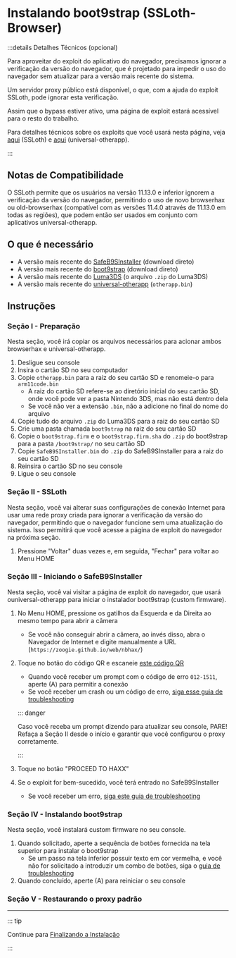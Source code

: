 # Instalando boot9strap (SSLoth-Browser)

:::details Detalhes Técnicos (opcional)

Para aproveitar do exploit do aplicativo do navegador, precisamos ignorar a verificação da versão do navegador, que é projetado para impedir o uso do navegador sem atualizar para a versão mais recente do sistema.

Um servidor proxy público está disponível, o que, com a ajuda do exploit SSLoth, pode ignorar esta verificação.

Assim que o bypass estiver ativo, uma página de exploit estará acessível para o resto do trabalho.

Para detalhes técnicos sobre os exploits que você usará nesta página, veja [aqui](https://github.com/MrNbaYoh/3ds-ssloth) (SSLoth) e [aqui](https://github.com/TuxSH/universal-otherapp) (universal-otherapp).

:::

## Notas de Compatibilidade

O SSLoth permite que os usuários na versão 11.13.0 e inferior ignorem a verificação da versão do navegador, permitindo o uso de novo browserhax ou old-browserhax (compatível com as versões 11.4.0 através de 11.13.0 em todas as regiões), que podem então ser usados em conjunto com aplicativos universal-otherapp.

## O que é necessário

- A versão mais recente do [SafeB9SInstaller](https://github.com/d0k3/SafeB9SInstaller/releases/download/v0.0.7/SafeB9SInstaller-20170605-122940.zip) (download direto)
- A versão mais recente do [boot9strap](https://github.com/SciresM/boot9strap/releases/download/1.4/boot9strap-1.4.zip) (download direto)
- A versão mais recente do [Luma3DS](https://github.com/LumaTeam/Luma3DS/releases/latest) (o arquivo `.zip` do Luma3DS)
- A versão mais recente do [universal-otherapp](https://github.com/TuxSH/universal-otherapp/releases/latest) (`otherapp.bin`)

## Instruções

### Seção I - Preparação

Nesta seção, você irá copiar os arquivos necessários para acionar ambos browserhax e universal-otherapp.

1. Desligue seu console
2. Insira o cartão SD no seu computador
3. Copie `otherapp.bin` para a raiz do seu cartão SD e renomeie-o para `arm11code.bin`
    - A raiz do cartão SD refere-se ao diretório inicial do seu cartão SD, onde você pode ver a pasta Nintendo 3DS, mas não está dentro dela
    - Se você não ver a extensão `.bin`, não a adicione no final do nome do arquivo
4. Copie tudo do arquivo `.zip` do Luma3DS para a raiz do seu cartão SD
5. Crie uma pasta chamada `boot9strap` na raiz do seu cartão SD
6. Copie o `boot9strap.firm` e o `boot9strap.firm.sha` do `.zip` do boot9strap para a pasta `/boot9strap/` no seu cartão SD
7. Copie `SafeB9SInstaller.bin` do `.zip` do SafeB9SInstaller para a raiz do seu cartão SD
8. Reinsira o cartão SD no seu console
9. Ligue o seu console

### Seção II - SSLoth

Nesta seção, você vai alterar suas configurações de conexão Internet para usar uma rede proxy criada para ignorar a verificação da versão do navegador, permitindo que o navegador funcione sem uma atualização do sistema. Isso permitirá que você acesse a página de exploit do navegador na próxima seção.

<!--@include: ./_include/addproxy.md -->

1. Pressione "Voltar" duas vezes e, em seguida, "Fechar" para voltar ao Menu HOME

### Seção III - Iniciando o SafeB9SInstaller

Nesta seção, você vai visitar a página de exploit do navegador, que usará ouniversal-otherapp para iniciar o instalador boot9strap (custom firmware).

1. No Menu HOME, pressione os gatilhos da Esquerda e da Direita ao mesmo tempo para abrir a câmera
    - Se você não conseguir abrir a câmera, ao invés disso, abra o Navegador de Internet e digite manualmente a URL (`https://zoogie.github.io/web/nbhax/`)

2. Toque no botão do código QR e escaneie [este código QR](http://api.qrserver.com/v1/create-qr-code/?color=000000&bgcolor=FFFFFF&data=https%3A%2F%2Fzoogie.github.io%2Fweb%2Fnbhax&qzone=1&margin=0&size=400x400&ecc=L)

    - Quando você receber um prompt com o código de erro `012-1511`, aperte (A) para permitir a conexão
    - Se você receber um crash ou um código de erro, [siga esse guia de troubleshooting](troubleshooting-ssloth-browser)

    ::: danger

    Caso você receba um prompt dizendo para atualizar seu console, PARE! Refaça a Seção II desde o início e garantir que você configurou o proxy corretamente.

    :::

3. Toque no botão "PROCEED TO HAXX"

4. Se o exploit for bem-sucedido, você terá entrado no SafeB9SInstaller
    - Se você receber um erro, [siga este guia de troubleshooting](troubleshooting-ssloth-browser)

### Seção IV - Instalando boot9strap

Nesta seção, você instalará custom firmware no seu console.

1. Quando solicitado, aperte a sequência de botões fornecida na tela superior para instalar o boot9strap
    - Se um passo na tela inferior possuir texto em cor vermelha, e você não for solicitado a introduzir um combo de botões, siga o [guia de troubleshooting](troubleshooting-ssloth-browser)
2. Quando concluído, aperte (A) para reiniciar o seu console

<!--@include: ./_include/configure-luma3ds.md -->

### Seção V - Restaurando o proxy padrão

<!--@include: ./_include/rmproxy.md -->

<!--@include: ./_include/luma3ds-installed-note.md -->

___

::: tip

Continue para [Finalizando a Instalação](finalizing-setup)

:::
